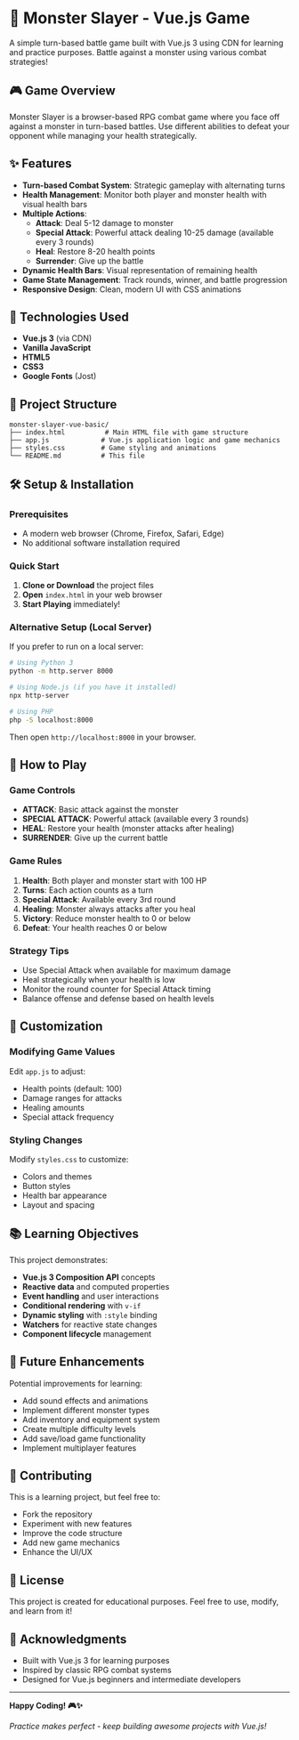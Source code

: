 # 🐉 Monster Slayer - Vue.js Game

A simple turn-based battle game built with Vue.js 3 using CDN for learning and practice purposes. Battle against a monster using various combat strategies!

## 🎮 Game Overview

Monster Slayer is a browser-based RPG combat game where you face off against a monster in turn-based battles. Use different abilities to defeat your opponent while managing your health strategically.

## ✨ Features

- **Turn-based Combat System**: Strategic gameplay with alternating turns
- **Health Management**: Monitor both player and monster health with visual health bars
- **Multiple Actions**:
  - **Attack**: Deal 5-12 damage to monster
  - **Special Attack**: Powerful attack dealing 10-25 damage (available every 3 rounds)
  - **Heal**: Restore 8-20 health points
  - **Surrender**: Give up the battle
- **Dynamic Health Bars**: Visual representation of remaining health
- **Game State Management**: Track rounds, winner, and battle progression
- **Responsive Design**: Clean, modern UI with CSS animations

## 🚀 Technologies Used

- **Vue.js 3** (via CDN)
- **Vanilla JavaScript**
- **HTML5**
- **CSS3**
- **Google Fonts** (Jost)

## 📁 Project Structure

```
monster-slayer-vue-basic/
├── index.html          # Main HTML file with game structure
├── app.js             # Vue.js application logic and game mechanics
├── styles.css         # Game styling and animations
└── README.md          # This file
```

## 🛠️ Setup & Installation

### Prerequisites
- A modern web browser (Chrome, Firefox, Safari, Edge)
- No additional software installation required

### Quick Start
1. **Clone or Download** the project files
2. **Open** `index.html` in your web browser
3. **Start Playing** immediately!

### Alternative Setup (Local Server)
If you prefer to run on a local server:

```bash
# Using Python 3
python -m http.server 8000

# Using Node.js (if you have it installed)
npx http-server

# Using PHP
php -S localhost:8000
```

Then open `http://localhost:8000` in your browser.

## 🎯 How to Play

### Game Controls
- **ATTACK**: Basic attack against the monster
- **SPECIAL ATTACK**: Powerful attack (available every 3 rounds)
- **HEAL**: Restore your health (monster attacks after healing)
- **SURRENDER**: Give up the current battle

### Game Rules
1. **Health**: Both player and monster start with 100 HP
2. **Turns**: Each action counts as a turn
3. **Special Attack**: Available every 3rd round
4. **Healing**: Monster always attacks after you heal
5. **Victory**: Reduce monster health to 0 or below
6. **Defeat**: Your health reaches 0 or below

### Strategy Tips
- Use Special Attack when available for maximum damage
- Heal strategically when your health is low
- Monitor the round counter for Special Attack timing
- Balance offense and defense based on health levels

## 🔧 Customization

### Modifying Game Values
Edit `app.js` to adjust:
- Health points (default: 100)
- Damage ranges for attacks
- Healing amounts
- Special attack frequency

### Styling Changes
Modify `styles.css` to customize:
- Colors and themes
- Button styles
- Health bar appearance
- Layout and spacing

## 📚 Learning Objectives

This project demonstrates:
- **Vue.js 3 Composition API** concepts
- **Reactive data** and computed properties
- **Event handling** and user interactions
- **Conditional rendering** with `v-if`
- **Dynamic styling** with `:style` binding
- **Watchers** for reactive state changes
- **Component lifecycle** management

## 🌟 Future Enhancements

Potential improvements for learning:
- Add sound effects and animations
- Implement different monster types
- Add inventory and equipment system
- Create multiple difficulty levels
- Add save/load game functionality
- Implement multiplayer features

## 🤝 Contributing

This is a learning project, but feel free to:
- Fork the repository
- Experiment with new features
- Improve the code structure
- Add new game mechanics
- Enhance the UI/UX

## 📄 License

This project is created for educational purposes. Feel free to use, modify, and learn from it!

## 🙏 Acknowledgments

- Built with Vue.js 3 for learning purposes
- Inspired by classic RPG combat systems
- Designed for Vue.js beginners and intermediate developers

---

**Happy Coding! 🎮✨**

*Practice makes perfect - keep building awesome projects with Vue.js!*
